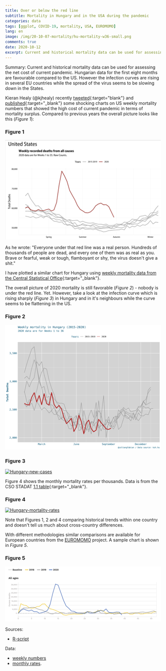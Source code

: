 ```yaml
---
title: Over or below the red line
subtitle: Mortality in Hungary and in the USA during the pandemic
categories: data
tags: [ggplot, COVID-19, mortality, USA, EUROMOMO]
lang: en
image: /img/20-10-07-mortality/hu-mortality-w36-small.png
comments: true
date: 2020-10-12
excerpt: Current and historical mortality data can be used for assessing the net cost of current pandemic. Hungarian data for the first eight months are favourable compared to the US. However the infection curves are rising in several EU countries while the spread of the virus seems to be slowing down in the States.   
---
```

Summary: Current and historical mortality data can be used for assessing the net cost of current pandemic. Hungarian data for the first eight months are favourable compared to the US. However the infection curves are rising in several EU countries while the spread of the virus seems to be slowing down in the States. 

Kieran Healy (@kjhealy) recently [tweeted](https://twitter.com/kjhealy/status/1313276959263162368){:target="blank"} and [published](https://kieranhealy.org/blog/archives/2020/09/24/us-excess-mortality/){:target="_blank"} some shocking charts on US weekly mortality numbers that showed the high cost of current pandemic in terms of mortality surplus. Compared to previous years the overall picture looks like this (*Figure 1*): 


### Figure 1
[![US weekly mortality by @kjhealy](/img/20-10-07-mortality/USAmortality.jpg)](/img/20-10-07-mortality/USAmortality.jpg)

As he wrote: "Everyone under that red line was a real person. Hundreds of thousands of people are dead, and every one of them was as real as you. Brave or fearful, weak or tough, flamboyant or shy, the virus doesn't give a shit." 

I have plotted a similar chart for Hungary using [weekly mortality data from the Central Statistical Office](https://www.ksh.hu/docs/hun/xstadat/xstadat_evkozi/e_wnh004a.html){:target="_blank"}. 

The overall picture of 2020 mortality is still favorable (*Figure 2*) - nobody is under the red line. Yet. However, take a look at the infection curve which is rising sharply (*Figure 3*) in Hungary and in it's neighbours while the curve seems to be flattening in the US. 
### Figure 2
[![Hungary-weekly-mortality](/img/20-10-07-mortality/hu-mortality-w36-2020-10-12.png)](/img/20-10-07-mortality/hu-mortality-w36-2020-10-12.png)

### Figure 3
[![Hungary-new-cases
](/img/20-10-07-mortality/c19-cases-2020-10-12.png)](/img/20-10-07-mortality/c19-cases-2020-10-12.png)

Figure 4 shows the monthly mortality rates per thousands. Data is from the CSO STADAT [1.1 table](https://www.ksh.hu/docs/hun/xstadat/xstadat_evkozi/e_wdsd001a.html){:target="_blank"}.

### Figure 4
[![Hungary-mortality-rates
](/img/20-10-07-mortality/hu-mortality-rate-2020-10-12.png)](/img/20-10-07-mortality/hu-mortality-rate-2020-10-12.png)

Note that Figures 1, 2 and 4 comparing historical trends within one country and doesn't tell us much about cross-country differences.

With different methodologies similar comparisons are available for European countries from the [EUROMOMO](https://www.euromomo.eu/graphs-and-maps) project. A sample chart is shown in *Figure 5*. 

### Figure 5
[![overall-mortality-euromomo](/img/20-10-07-mortality/euromomo-zoom.png)](/img/20-10-07-mortality/euromomo-zoom.png)

Sources:

- [R-script](/img/20-10-07-mortality/weekly-mortality.R) 

Data:

- [weekly numbers]((/img/20-10-07-mortality/weekly-total-deaths.csv)) 
- [monthly rates](/img/20-10-07-mortality/monthly-deaths.csv).


